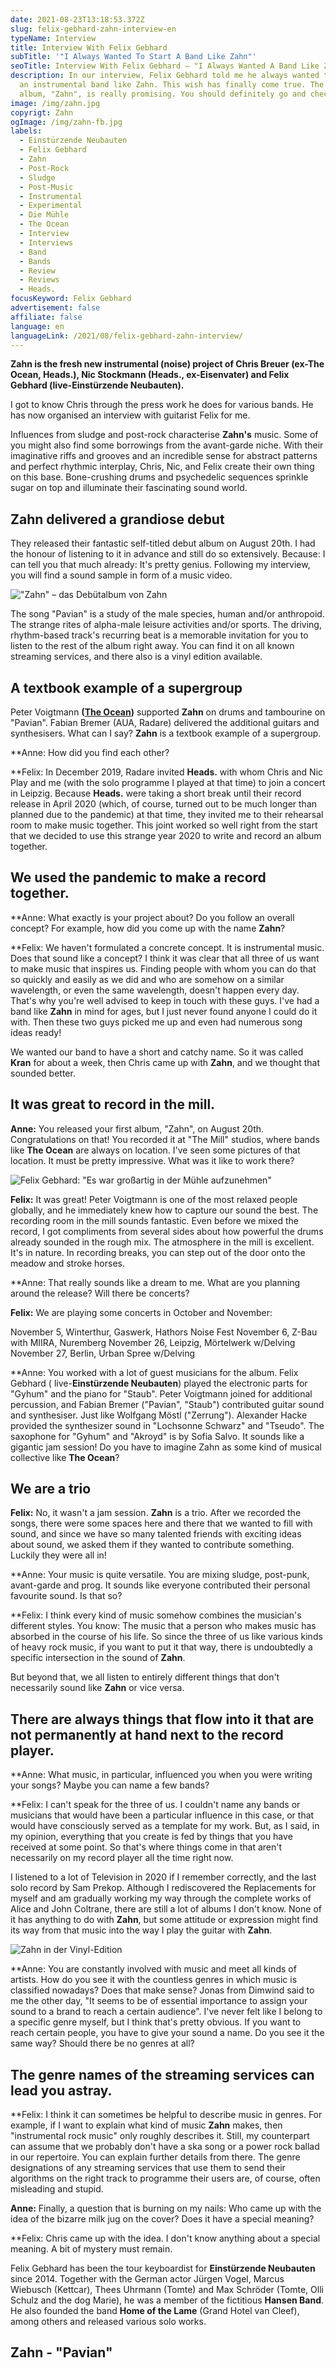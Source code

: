 ```yaml
---
date: 2021-08-23T13:18:53.372Z
slug: felix-gebhard-zahn-interview-en
typeName: Interview
title: Interview With Felix Gebhard
subTitle: '"I Always Wanted To Start A Band Like Zahn"'
seoTitle: Interview With Felix Gebhard – "I Always Wanted A Band Like Zahn"
description: In our interview, Felix Gebhard told me he always wanted to start
  an instrumental band like Zahn. This wish has finally come true. The first
  album, "Zahn", is really promising. You should definitely go and check it out!
image: /img/zahn.jpg
copyrigt: Zahn
ogImage: /img/zahn-fb.jpg
labels:
  - Einstürzende Neubauten
  - Felix Gebhard
  - Zahn
  - Post-Rock
  - Sludge
  - Post-Music
  - Instrumental
  - Experimental
  - Die Mühle
  - The Ocean
  - Interview
  - Interviews
  - Band
  - Bands
  - Review
  - Reviews
  - Heads.
focusKeyword: Felix Gebhard
advertisement: false
affiliate: false
language: en
languageLink: /2021/08/felix-gebhard-zahn-interview/
---
```

**Zahn is the fresh new instrumental (noise) project of Chris Breuer (ex-The Ocean, Heads.), Nic Stockmann (Heads., ex-**Eisenvater**) and Felix Gebhard (live-Einstürzende Neubauten).**

I got to know Chris through the press work he does for various bands. He has now organised an interview with guitarist Felix for me. 

Influences from sludge and post-rock characterise **Zahn's** music. Some of you might also find some borrowings from the avant-garde niche. With their imaginative riffs and grooves and an incredible sense for abstract patterns and perfect rhythmic interplay, Chris, Nic, and Felix create their own thing on this base. Bone-crushing drums and psychedelic sequences sprinkle sugar on top and illuminate their fascinating sound world.

## Zahn delivered a grandiose debut

They released their fantastic self-titled debut album on August 20th. I had the honour of listening to it in advance and still do so extensively. Because: I can tell you that much already: It's pretty genius.  Following my interview, you will find a sound sample in form of a music video.

!["Zahn" – das Debütalbum von Zahn](/img/zahn-2-.jpg "\"Zahn\" – das Debütalbum von Zahn")

The song "Pavian" is a study of the male species, human and/or anthropoid. The strange rites of alpha-male leisure activities and/or sports. The driving, rhythm-based track's recurring beat is a memorable invitation for you to listen to the rest of the album right away. You can find it on all known streaming services, and there also is a vinyl edition available.

## A textbook example of a supergroup

Peter Voigtmann **([The Ocean](/2020/09/the-ocean-robin-staps-interview-en))** supported **Zahn** on drums and tambourine on "Pavian". Fabian Bremer (AUA, Radare) delivered the additional guitars and synthesisers. What can I say? **Zahn** is a textbook example of a supergroup.

**Anne: How did you find each other?

**Felix: In December 2019, Radare invited **Heads.** with whom Chris and Nic Play and me (with the solo programme I played at that time) to join a concert in Leipzig. Because **Heads.** were taking a short break until their record release in April 2020 (which, of course, turned out to be much longer than planned due to the pandemic) at that time, they invited me to their rehearsal room to make music together. This joint worked so well right from the start that we decided to use this strange year 2020 to write and record an album together.

## We used the pandemic to make a record together.

**Anne: What exactly is your project about? Do you follow an overall concept? For example, how did you come up with the name **Zahn**?

**Felix: We haven't formulated a concrete concept. It is instrumental music. Does that sound like a concept? I think it was clear that all three of us want to make music that inspires us. Finding people with whom you can do that so quickly and easily as we did and who are somehow on a similar wavelength, or even the same wavelength, doesn't happen every day. That's why you're well advised to keep in touch with these guys. I've had a band like **Zahn** in mind for ages, but I just never found anyone I could do it with. Then these two guys picked me up and even had numerous song ideas ready!

We wanted our band to have a short and catchy name. So it was called **Kran** for about a week, then Chris came up with **Zahn**, and we thought that sounded better.

## It was great to record in the mill.

**Anne:** You released your first album, "Zahn", on August 20th. Congratulations on that! You recorded it at "The Mill" studios, where bands like **The Ocean** are always on location. I've seen some pictures of that location. It must be pretty impressive. What was it like to work there?

![Felix Gebhard: "Es war großartig in der Mühle aufzunehmen"](/img/zahn-1-.jpg "Felix Gebhard: \"Es war großartig in der Mühle aufzunehmen\"")

**Felix:** It was great! Peter Voigtmann is one of the most relaxed people globally, and he immediately knew how to capture our sound the best. The recording room in the mill sounds fantastic. Even before we mixed the record, I got compliments from several sides about how powerful the drums already sounded in the rough mix. The atmosphere in the mill is excellent. It's in nature. In recording breaks, you can step out of the door onto the meadow and stroke horses.

**Anne: That really sounds like a dream to me. What are you planning around the release? Will there be concerts?

**Felix:** We are playing some concerts in October and November:

November 5, Winterthur, Gaswerk, Hathors Noise Fest
November 6, Z-Bau with MIIRA, Nuremberg
November 26, Leipzig, Mörtelwerk w/Delving
November 27, Berlin, Urban Spree w/Delving

**Anne: You worked with a lot of guest musicians for the album. Felix Gebhard ( live-**Einstürzende Neubauten**) played the electronic parts for "Gyhum" and the piano for "Staub". Peter Voigtmann joined for additional percussion, and Fabian Bremer ("Pavian", "Staub") contributed guitar sound and synthesiser. Just like Wolfgang Möstl ("Zerrung"). Alexander Hacke provided the synthesizer sound in "Lochsonne Schwarz" and "Tseudo". The saxophone for "Gyhum" and "Akroyd" is by Sofia Salvo. It sounds like a gigantic jam session! Do you have to imagine Zahn as some kind of musical collective like **The Ocean**?

## We are a trio

**Felix:** No, it wasn't a jam session. **Zahn** is a trio. After we recorded the songs, there were some spaces here and there that we wanted to fill with sound, and since we have so many talented friends with exciting ideas about sound, we asked them if they wanted to contribute something. Luckily they were all in!

**Anne: Your music is quite versatile. You are mixing sludge, post-punk, avant-garde and prog. It sounds like everyone contributed their personal favourite sound. Is that so?

**Felix: I think every kind of music somehow combines the musician's different styles. You know: The music that a person who makes music has absorbed in the course of his life. So since the three of us like various kinds of heavy rock music, if you want to put it that way, there is undoubtedly a specific intersection in the sound of **Zahn**.

But beyond that, we all listen to entirely different things that don't necessarily sound like **Zahn** or vice versa.

## There are always things that flow into it that are not permanently at hand next to the record player.

**Anne: What music, in particular, influenced you when you were writing your songs? Maybe you can name a few bands?

**Felix: I can't speak for the three of us. I couldn't name any bands or musicians that would have been a particular influence in this case, or that would have consciously served as a template for my work. But, as I said, in my opinion, everything that you create is fed by things that you have received at some point. So that's where things come in that aren't necessarily on my record player all the time right now. 

I listened to a lot of Television in 2020 if I remember correctly, and the last solo record by Sam Prekop. Although I rediscovered the Replacements for myself and am gradually working my way through the complete works of Alice and John Coltrane, there are still a lot of albums I don't know. None of it has anything to do with **Zahn**, but some attitude or expression might find its way from that music into the way I play the guitar with **Zahn**.

![Zahn in der Vinyl-Edition](/img/zahn-3-.jpg "Zahn in der Vinyl-Edition")

**Anne: You are constantly involved with music and meet all kinds of artists. How do you see it with the countless genres in which music is classified nowadays? Does that make sense? Jonas from Dimwind said to me the other day, "It seems to be of essential importance to assign your sound to a brand to reach a certain audience". I've never felt like I belong to a specific genre myself, but I think that's pretty obvious. If you want to reach certain people, you have to give your sound a name. Do you see it the same way? Should there be no genres at all?

## The genre names of the streaming services can lead you astray.

**Felix: I think it can sometimes be helpful to describe music in genres. For example, if I want to explain what kind of music **Zahn** makes, then "instrumental rock music" only roughly describes it. Still, my counterpart can assume that we probably don't have a ska song or a power rock ballad in our repertoire. You can explain further details from there. The genre designations of any streaming services that use them to send their algorithms on the right track to programme their users are, of course, often misleading and stupid.

**Anne:** Finally, a question that is burning on my nails: Who came up with the idea of the bizarre milk jug on the cover? Does it have a special meaning? 

**Felix: Chris came up with the idea. I don't know anything about a special meaning. A bit of mystery must remain.

Felix Gebhard has been the tour keyboardist for **Einstürzende Neubauten** since 2014. Together with the German actor Jürgen Vogel, Marcus Wiebusch (Kettcar), Thees Uhrmann (Tomte) and Max Schröder (Tomte, Olli Schulz and the dog Marie), he was a member of the fictitious **Hansen Band**. He also founded the band **Home of the Lame** (Grand Hotel van Cleef), among others and released various solo works.

## Zahn - "Pavian"

<YouTube id="6hubp2w_i7o" />